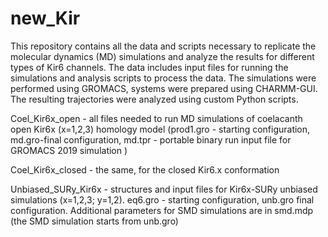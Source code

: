 # new_Kir
This repository contains all the data and scripts necessary to replicate the molecular dynamics (MD) simulations and analyze the results for different types of Kir6 channels. The data includes input files for running the simulations and analysis scripts to process the data.
The simulations were performed using GROMACS, systems were prepared using CHARMM-GUI. The resulting trajectories were analyzed using custom Python scripts.

Coel_Kir6x_open - all files needed to run MD simulations of coelacanth open Kir6x (x=1,2,3) homology model (prod1.gro - starting configuration, md.gro-final configuration, md.tpr - portable binary run input file for GROMACS 2019 simulation )


Coel_Kir6x_closed - the same, for the closed Kir6.x conformation

Unbiased_SURy_Kir6x - structures and input files for Kir6x-SURy unbiased simulations (x=1,2,3; y=1,2). eq6.gro - starting configuration, unb.gro final configuration. Additional parameters for SMD simulations are in smd.mdp (the SMD simulation starts from unb.gro)




